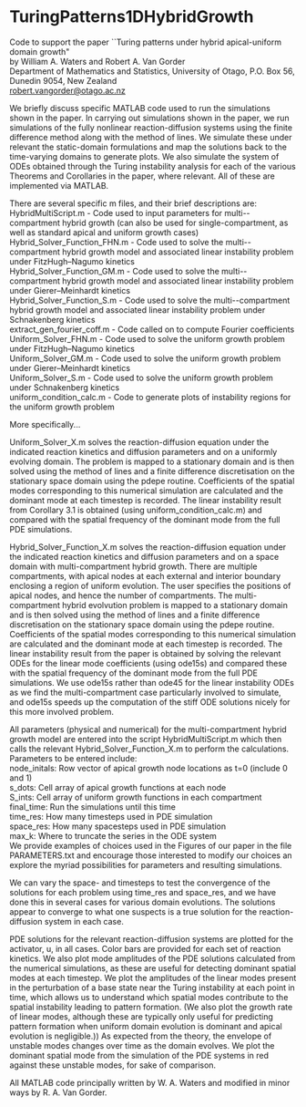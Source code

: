 # TuringPatterns1DHybridGrowth
Code to support the paper ``Turing patterns under hybrid apical-uniform domain growth"<br>
by William A. Waters and Robert A. Van Gorder<br>
Department of Mathematics and Statistics, University of Otago, P.O. Box 56, Dunedin 9054, New Zealand<br>
robert.vangorder@otago.ac.nz

We briefly discuss specific MATLAB code used to run the simulations shown in the paper. In carrying out simulations shown in the paper, we run simulations of the fully nonlinear reaction-diffusion systems using the finite difference method along with the method of lines. We simulate these under relevant the static-domain formulations and map the solutions back to the time-varying domains to generate plots. We also simulate the system of ODEs obtained through the Turing instability analysis for each of the various Theorems and Corollaries in the paper, where relevant. All of these are implemented via MATLAB. 

There are several specific m files, and their brief descriptions are:<br>
HybridMultiScript.m - Code used to input parameters for multi--compartment hybrid growth (can also be used for single-compartment, as well as standard apical and uniform growth cases)<br>
Hybrid_Solver_Function_FHN.m - Code used to solve the multi--compartment hybrid growth model and associated linear instability problem under FitzHugh–Nagumo kinetics<br>
Hybrid_Solver_Function_GM.m - Code used to solve the multi--compartment hybrid growth model and associated linear instability problem under Gierer–Meinhardt kinetics<br>
Hybrid_Solver_Function_S.m - Code used to solve the multi--compartment hybrid growth model and associated linear instability problem under Schnakenberg kinetics<br>
extract_gen_fourier_coff.m - Code called on to compute Fourier coefficients
Uniform_Solver_FHN.m - Code used to solve the uniform growth problem under FitzHugh–Nagumo kinetics<br>
Uniform_Solver_GM.m - Code used to solve the uniform growth problem under Gierer–Meinhardt kinetics<br>
Uniform_Solver_S.m - Code used to solve the uniform growth problem under Schnakenberg kinetics<br>
uniform_condition_calc.m - Code to generate plots of instability regions for the uniform growth problem<br>

More specifically...

Uniform_Solver_X.m solves the reaction-diffusion equation under the indicated reaction kinetics and diffusion parameters and on a uniformly evolving domain. The problem is mapped to a stationary domain and is then solved using the method of lines and a finite difference discretisation on the stationary space domain using the pdepe routine. Coefficients of the spatial modes corresponding to this numerical simulation are calculated and the dominant mode at each timestep is recorded. The linear instability result from Corollary 3.1 is obtained (using uniform_condition_calc.m) and compared with the spatial frequency of the dominant mode from the full PDE simulations. 

Hybrid_Solver_Function_X.m solves the reaction-diffusion equation under the indicated reaction kinetics and diffusion parameters and on a space domain with multi-compartment hybrid growth. There are multiple compartments, with apical nodes at each external and interior boundary enclosing a region of uniform evolution. The user specifies the positions of apical nodes, and hence the number of compartments. The multi-compartment hybrid evolvution problem is mapped to a stationary domain and is then solved using the method of lines and a finite difference discretisation on the stationary space domain using the pdepe routine. Coefficients of the spatial modes corresponding to this numerical simulation are calculated and the dominant mode at each timestep is recorded. The linear instability result from the paper is obtained by solving the relevant ODEs for the linear mode coefficients (using ode15s) and compared these with the spatial frequency of the dominant mode from the full PDE simulations. We use ode15s rather than ode45 for the linear instability ODEs as we find the multi-compartment case particularly involved to simulate, and ode15s speeds up the computation of the stiff ODE solutions nicely for this more involved problem. 

All parameters (physical and numerical) for the multi-compartment hybrid growth model are entered into the script HybridMultiScript.m which then calls the relevant Hybrid_Solver_Function_X.m to perform the calculations. Parameters to be entered include:<br>
node_initals: Row vector of apical growth node locations as t=0 (include 0 and 1)<br>
s_dots: Cell array of apical growth functions at each node<br>
S_ints: Cell array of uniform growth functions in each compartment<br>
final_time: Run the simulations until this time<br>
time_res: How many timesteps used in PDE simulation<br>
space_res: How many spacesteps used in PDE simulation<br>
max_k: Where to truncate the series in the ODE system <br>
We provide examples of choices used in the Figures of our paper in the file PARAMETERS.txt and encourage those interested to modify our choices an explore the myriad possibilities for parameters and resulting simulations. 

We can vary the space- and timesteps to test the convergence of the solutions for each problem using time_res and space_res, and we have done this in several cases for various domain evolutions. The solutions appear to converge to what one suspects is a true solution for the reaction-diffusion system in each case. 

PDE solutions for the relevant reaction-diffusion systems are plotted for the activator, u, in all cases. Color bars are provided for each set of reaction kinetics. We also plot mode amplitudes of the PDE solutions calculated from the numerical simulations, as these are useful for detecting dominant spatial modes at each timestep. We plot the amplitudes of the linear modes present in the perturbation of a base state near the Turing instability at each point in time, which allows us to understand which spatial modes contribute to the spatial instability leading to pattern formation. (We also plot the growth rate of linear modes, although these are typically only useful for predicting pattern formation when uniform domain evolution is dominant and apical evolution is negligible.)) As expected from the theory, the envelope of unstable modes changes over time as the domain evolves. We plot the dominant spatial mode from the simulation of the PDE systems in red against these unstable modes, for sake of comparison.

All MATLAB code principally written by W. A. Waters and modified in minor ways by R. A. Van Gorder.
